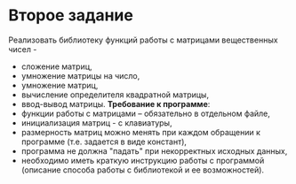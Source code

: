 # Второе задание
Реализовать библиотеку функций работы с матрицами вещественных чисел -
- сложение матриц,
- умножение матрицы на число,
- умножение матриц,
- вычисление определителя квадратной матрицы,
- ввод-вывод матрицы.
**Требование к программе**:
- функции работы с матрицами – обязательно в отдельном файле,
- инициализация матриц - с клавиатуры,
- размерность матриц можно менять при каждом обращении к программе (т.е. задается в виде констант),
- программа не должна "падать" при некорректных исходных данных,
- необходимо иметь краткую инструкцию работы с программой (описание способа работы с библиотекой и ее возможностей).